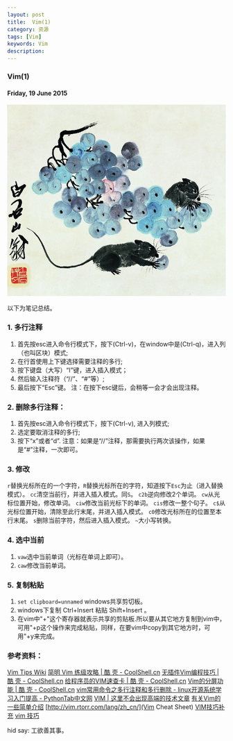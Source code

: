 ```yaml
---
layout: post
title:  Vim(1)
category: 资源
tags: [Vim]
keywords: Vim 
description: 
---
```


### Vim(1) 

#### Friday, 19 June 2015

![齐白石](/../../assets/img/resource/2015/qibaishi_15.jpg)

以下为笔记总结。

### 1. 多行注释
1. 首先按esc进入命令行模式下，按下(Ctrl-v)，在window中是(Ctrl-q)，进入列（也叫区块）模式;
2. 在行首使用上下键选择需要注释的多行;
3. 按下键盘（大写）“I”键，进入插入模式；
4. 然后输入注释符（“//”、“#”等）;
5. 最后按下“Esc”键。
注：在按下esc键后，会稍等一会才会出现注释。

### 2. 删除多行注释：
1. 首先按esc进入命令行模式下，按下(Ctrl-v), 进入列模式;
2. 选定要取消注释的多行;
3. 按下“x”或者“d”.
注意：如果是“//”注释，那需要执行两次该操作，如果是“#”注释，一次即可。

### 3. 修改

`r`替换光标所在的一个字符，`R`替换光标所在的字符，知道按下`Esc`为止（进入替换模式）。
`cc`清空当前行，并进入插入模式。同`S`。
`c2b`逆向修改2个单词。
`cw`从光标位置开始，修改单词。
`ciw`修改当前光标下的单词。
`cis`修改一整个句子。
`c$`从光标位置开始，清除至此行末尾，并进入插入模式。
`c0`修改光标所在的位置至本行末尾。
`s`删除当前字符，然后进入插入模式。
`~`大小写转换。

### 4. 选中当前

1. `vaw`选中当前单词（光标在单词上即可）。
2. `caw`修改当前单词。


### 5. 复制粘贴
1. `set clipboard=unnamed` windows共享剪切板。
2. windows下复制 Ctrl+Insert 粘贴 Shift+Insert 。
3. 在vim中"+"这个寄存器就表示共享的剪贴板.所以要从其它地方复制到vim中，可用"+p这个操作来完成粘贴，同样，在要vim中copy到其它地方时，可用"+y来完成。


### 参考资料：
[Vim Tips Wiki](http://vim.wikia.com/wiki/Vim_Tips_Wiki)
[简明 Vim 练级攻略 | 酷 壳 - CoolShell.cn](http://coolshell.cn/articles/5426.html)
[无插件Vim编程技巧 | 酷 壳 - CoolShell.cn](http://coolshell.cn/articles/11312.html)
[给程序员的VIM速查卡 | 酷 壳 - CoolShell.cn](http://coolshell.cn/articles/5479.html)
[Vim的分屏功能 | 酷 壳 - CoolShell.cn](http://coolshell.cn/articles/1679.html)
[vim常用命令之多行注释和多行删除 - linux开源系统学习入门提高 - PythonTab中文网](http://www.pythontab.com/html/2012/linuxkaiyuan_1222/47.html)
[VIM | 这里不会出现高端的技术文章](http://www.lssab.com/218.html)
[有关Vim的一些简单介绍](https://github.com/xautjzd/SlideShows/blob/master/vim-introduction.md)
[http://vim.rtorr.com/lang/zh_cn/](Vim Cheat Sheet)
[VIM技巧补充](http://wklken.me/posts/2014/04/13/vim-addition-skills.html#_1)
[vim 技巧](http://vim.readthedocs.org/en/latest/index.html)

hid say: 工欲善其事。
